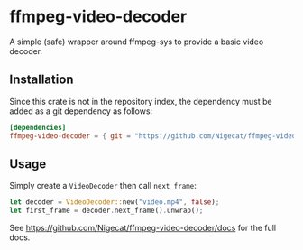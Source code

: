 # ffmpeg-video-decoder
A simple (safe) wrapper around ffmpeg-sys to provide a basic video decoder.

## Installation

Since this crate is not in the repository index, the dependency must be added as a git dependency as follows:

```toml
[dependencies]
ffmpeg-video-decoder = { git = "https://github.com/Nigecat/ffmpeg-video-decoder" }
```

## Usage

Simply create a `VideoDecoder` then call `next_frame`:
```rust
let decoder = VideoDecoder::new("video.mp4", false);
let first_frame = decoder.next_frame().unwrap();
```

See https://github.com/Nigecat/ffmpeg-video-decoder/docs for the full docs.
